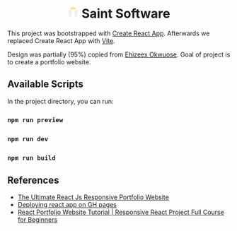 <h1 align="center">
  <img title="hi" alt="" src="favicon.svg" width="25" height="25"></img>
  Saint Software 
</h1>

This project was bootstrapped with [Create React App](https://github.com/facebook/create-react-app). Afterwards we replaced Create React App with [Vite](https://vite.dev/).

Design was partially (95%) copied from [Ehizeex Okwuose](https://www.udemy.com/user/ehiedu-godstime-okwuose/).
Goal of project is to create a portfolio website.

## Available Scripts

In the project directory, you can run:

### `npm run preview`

### `npm run dev`

### `npm run build`

## References

* [The Ultimate React Js Responsive Portfolio Website](https://www.udemy.com/course/the-ultimate-react-js-responsive-portfolio-website/)
* [Deploying react app on GH pages](https://layik.github.io/ghpages)
* [React Portfolio Website Tutorial | Responsive React Project Full Course for Beginners](https://www.youtube.com/watch?v=7WwtzsSHdpI)
